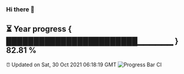 ### Hi there 👋
⏳ Year progress { ████████████████████████▁▁▁▁▁▁ } 82.81 %
---
⏰ Updated on Sat, 30 Oct 2021 06:18:19 GMT
![Progress Bar CI](https://github.com/liununu/liununu/workflows/Progress%20Bar%20CI/badge.svg)
